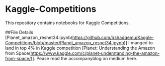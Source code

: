 # Kaggle-Competitions
This repository contains notebooks for Kaggle Competitions. 

##File Details
 [Planet_amazon_resnet34.ipynb(https://github.com/irshadqemu/Kaggle-Competitions/blob/master/Planet_amazon_resnet34.ipynb)] I manged to land in top 4% in Kaggle competition [Planet: Understanding the Amazon from Space(https://www.kaggle.com/c/planet-understanding-the-amazon-from-space/)]. Pease read the accompanyblog on medium here.
 
